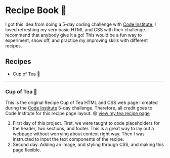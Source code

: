 # Recipe Book :orange_book:

I got this idea from doing a 5-day coding challenge with [Code Institute,](https://codeinstitute.net/5-day-coding-challenge/) I loved refreshing my very basic HTML and CSS with their challenge. I recommend that anybody give it a go! This would be a fun way to experiment, show off, and practice my improving skills with different recipes.

## Recipes
* [Cup of Tea](#Cup-of-Tea) :tea:
---
### Cup of Tea :tea:

This is the original Recipe Cup of Tea HTML and CSS web page I created during the [Code Institute](https://codeinstitute.net/5-day-coding-challenge/) 5-day challenge.  Therefore, all credit goes to Code Institute for this recipe page layout. :smile: [view my tea recipe page](https://ashley-edge.github.io/Recipe_Book/Cup_of_Tea/tea.html)

1. First day of this project. First, we were taught to code placeholders for the header, two sections, and footer. This is a great way to lay out a webpage without worrying about context right way. Then I was instructed to input the text components of the recipe.
2. Second day. Adding an image, and styling through CSS, and making this page flexible.
